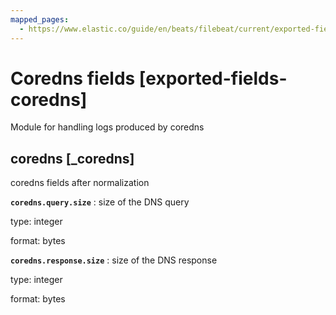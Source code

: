 ```yaml
---
mapped_pages:
  - https://www.elastic.co/guide/en/beats/filebeat/current/exported-fields-coredns.html
---
```


# Coredns fields [exported-fields-coredns]

Module for handling logs produced by coredns


## coredns [_coredns]

coredns fields after normalization

**`coredns.query.size`**
:   size of the DNS query

type: integer

format: bytes


**`coredns.response.size`**
:   size of the DNS response

type: integer

format: bytes


